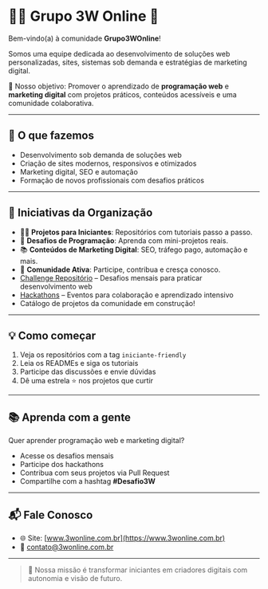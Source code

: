 # 👩‍💻 Grupo 3W Online 👋

Bem-vindo(a) à comunidade **Grupo3WOnline**!

Somos uma equipe dedicada ao desenvolvimento de soluções web personalizadas, sites, sistemas sob demanda e estratégias de marketing digital.

🎯 Nosso objetivo: Promover o aprendizado de **programação web** e **marketing digital** com projetos práticos, conteúdos acessíveis e uma comunidade colaborativa.

---

## 🚀 O que fazemos

- Desenvolvimento sob demanda de soluções web
- Criação de sites modernos, responsivos e otimizados
- Marketing digital, SEO e automação
- Formação de novos profissionais com desafios práticos
 
---

## 🌱 Iniciativas da Organização

- 🧑‍💻 **Projetos para Iniciantes**: Repositórios com tutoriais passo a passo.
- 🚀 **Desafios de Programação**: Aprenda com mini-projetos reais.
- 📚 **Conteúdos de Marketing Digital**: SEO, tráfego pago, automação e mais.
- 💬 **Comunidade Ativa**: Participe, contribua e cresça conosco.
- [Challenge Repositório](https://github.com/grupo3wonline/challenge) – Desafios mensais para praticar desenvolvimento web
- [Hackathons](https://github.com/grupo3wonline/challenge/tree/main/hackathons.md) – Eventos para colaboração e aprendizado intensivo
- Catálogo de projetos da comunidade em construção!
  
---

## 💡 Como começar

1. Veja os repositórios com a tag `iniciante-friendly`
2. Leia os READMEs e siga os tutoriais
3. Participe das discussões e envie dúvidas
4. Dê uma estrela ⭐ nos projetos que curtir

---

## 📚 Aprenda com a gente

Quer aprender programação web e marketing digital?

- Acesse os desafios mensais
- Participe dos hackathons
- Contribua com seus projetos via Pull Request
- Compartilhe com a hashtag **#Desafio3W**

---

## 📬 Fale Conosco

- 🌐 Site: [www.3wonline.com.br](https://www.3wonline.com.br)
- 📧 contato@3wonline.com.br

---

> 💬 Nossa missão é transformar iniciantes em criadores digitais com autonomia e visão de futuro.
